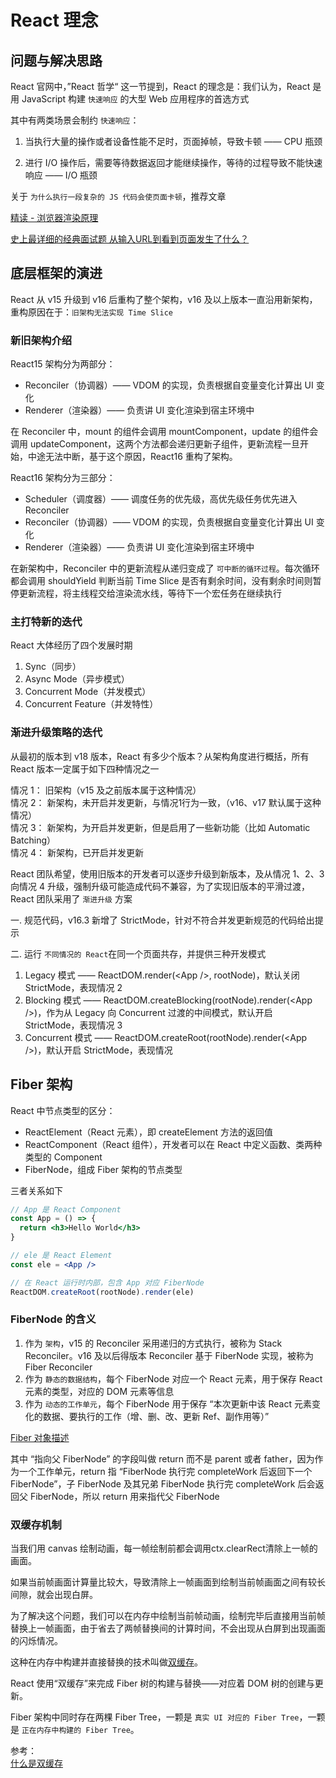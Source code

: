 # React 理念

## 问题与解决思路

React 官网中，”React 哲学“ 这一节提到，React 的理念是：我们认为，React 是用 JavaScript 构建 `快速响应` 的大型 Web 应用程序的首选方式

其中有两类场景会制约 `快速响应`：

1. 当执行大量的操作或者设备性能不足时，页面掉帧，导致卡顿 —— CPU 瓶颈

2. 进行 I/O 操作后，需要等待数据返回才能继续操作，等待的过程导致不能快速响应 —— I/O 瓶颈

关于 `为什么执行一段复杂的 JS 代码会使页面卡顿`，推荐文章

[精读 - 浏览器渲染原理](https://juejin.cn/post/6844904175067725838)

[史上最详细的经典面试题 从输入URL到看到页面发生了什么？](https://juejin.cn/post/6844903832435032072)

## 底层框架的演进

React 从 v15 升级到 v16 后重构了整个架构，v16 及以上版本一直沿用新架构，重构原因在于：`旧架构无法实现 Time Slice`

### 新旧架构介绍

React15 架构分为两部分：

- Reconciler（协调器）—— VDOM 的实现，负责根据自变量变化计算出 UI 变化
- Renderer（渲染器）—— 负责讲 UI 变化渲染到宿主环境中

在 Reconciler 中，mount 的组件会调用 mountComponent，update 的组件会调用 updateComponent，这两个方法都会递归更新子组件，更新流程一旦开始，中途无法中断，基于这个原因，React16 重构了架构。

React16 架构分为三部分：

- Scheduler（调度器）—— 调度任务的优先级，高优先级任务优先进入 Reconciler
- Reconciler（协调器）—— VDOM 的实现，负责根据自变量变化计算出 UI 变化
- Renderer（渲染器）—— 负责讲 UI 变化渲染到宿主环境中

在新架构中，Reconciler 中的更新流程从递归变成了 `可中断的循环过程`。每次循环都会调用 shouldYield 判断当前 Time Slice 是否有剩余时间，没有剩余时间则暂停更新流程，将主线程交给渲染流水线，等待下一个宏任务在继续执行

### 主打特新的迭代

React 大体经历了四个发展时期

1. Sync（同步）
2. Async Mode（异步模式）
3. Concurrent Mode（并发模式）
4. Concurrent Feature（并发特性）

### 渐进升级策略的迭代

从最初的版本到 v18 版本，React 有多少个版本？从架构角度进行概括，所有 React 版本一定属于如下四种情况之一

情况 1： 旧架构（v15 及之前版本属于这种情况）  
情况 2： 新架构，未开启并发更新，与情况1行为一致，（v16、v17 默认属于这种情况）  
情况 3： 新架构，为开启并发更新，但是启用了一些新功能（比如 Automatic Batching）  
情况 4： 新架构，已开启并发更新  

React 团队希望，使用旧版本的开发者可以逐步升级到新版本，及从情况 1、2、3 向情况 4 升级，强制升级可能造成代码不兼容，为了实现旧版本的平滑过渡，React 团队采用了 `渐进升级` 方案

一. 规范代码，v16.3 新增了 StrictMode，针对不符合并发更新规范的代码给出提示  

二. 运行 `不同情况的 React`在同一个页面共存，并提供三种开发模式
1. Legacy 模式 —— ReactDOM.render(\<App /\>, rootNode)，默认关闭 StrictMode，表现情况 2
2. Blocking 模式 —— ReactDOM.createBlocking(rootNode).render(\<App /\>)，作为从 Legacy 向 Concurrent 过渡的中间模式，默认开启 StrictMode，表现情况 3
3. Concurrent 模式 —— ReactDOM.createRoot(rootNode).render(\<App /\>)，默认开启 StrictMode，表现情况 

## Fiber 架构

React 中节点类型的区分：

- ReactElement（React 元素），即 createElement 方法的返回值
- ReactComponent（React 组件），开发者可以在 React 中定义函数、类两种类型的 Component
- FiberNode，组成 Fiber 架构的节点类型

三者关系如下

```jsx
// App 是 React Component
const App = () => {
  return <h3>Hello World</h3>
}

// ele 是 React Element
const ele = <App />

// 在 React 运行时内部，包含 App 对应 FiberNode
ReactDOM.createRoot(rootNode).render(ele)
```

### FiberNode 的含义

1. 作为 `架构`，v15 的 Reconciler 采用递归的方式执行，被称为 Stack Reconciler。v16 及以后得版本 Reconciler 基于 FiberNode 实现，被称为 Fiber Reconciler
2. 作为 `静态的数据结构`，每个 FiberNode 对应一个 React 元素，用于保存 React 元素的类型，对应的 DOM 元素等信息
3. 作为 `动态的工作单元`，每个 FiberNode 用于保存 “本次更新中该 React 元素变化的数据、要执行的工作（增、删、改、更新 Ref、副作用等）”

[Fiber 对象描述](https://7kms.github.io/react-illustration-series/main/object-structure#fiber-%E5%AF%B9%E8%B1%A1)

其中 “指向父 FiberNode” 的字段叫做 return 而不是 parent 或者 father，因为作为一个工作单元，return 指 “FiberNode 执行完 completeWork 后返回下一个 FiberNode”，子 FiberNode 及其兄弟 FiberNode 执行完 completeWork 后会返回父 FiberNode，所以 return 用来指代父 FiberNode 

### 双缓存机制

当我们用 canvas 绘制动画，每一帧绘制前都会调用ctx.clearRect清除上一帧的画面。

如果当前帧画面计算量比较大，导致清除上一帧画面到绘制当前帧画面之间有较长间隙，就会出现白屏。

为了解决这个问题，我们可以在内存中绘制当前帧动画，绘制完毕后直接用当前帧替换上一帧画面，由于省去了两帧替换间的计算时间，不会出现从白屏到出现画面的闪烁情况。

这种在内存中构建并直接替换的技术叫做[双缓存](https://baike.baidu.com/item/%E5%8F%8C%E7%BC%93%E5%86%B2)。

React 使用“双缓存”来完成 Fiber 树的构建与替换——对应着 DOM 树的创建与更新。

Fiber 架构中同时存在两棵 Fiber Tree，一颗是 `真实 UI 对应的 Fiber Tree`，一颗是 `正在内存中构建的 Fiber Tree`。

参考：  
[什么是双缓存](https://react.iamkasong.com/process/doubleBuffer.html#%E4%BB%80%E4%B9%88%E6%98%AF-%E5%8F%8C%E7%BC%93%E5%AD%98)


